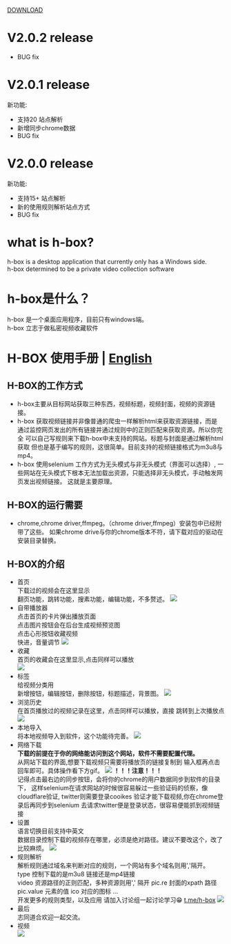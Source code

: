 [DOWNLOAD](https://github.com/alishanjack/h-box/releases)
# V2.0.2 release
- BUG fix
# V2.0.1 release
新功能:
- 支持20 站点解析
- 新增同步chrome数据
- BUG fix

# V2.0.0 release
新功能:
- 支持15+ 站点解析
- 新的使用规则解析站点方式
- BUG fix
# what is h-box?
h-box is a desktop application that currently only has a Windows side.<br>
h-box determined to be a private video collection software<br>




# h-box是什么？
h-box 是一个桌面应用程序，目前只有windows端。<br>
h-box 立志于做私密视频收藏软件<br>

# H-BOX 使用手册 | [English](https://github.com/alishanjack/h-box/blob/main/user.md)
## H-BOX的工作方式
- h-box主要从目标网站获取三种东西，视频标题，视频封面，视频的资源链接。
- h-box 获取视频链接并非像普通的爬虫一样解析html来获取资源链接，而是
  通过监控网页发出的所有链接并通过规则中的正则匹配来获取资源。所以你完全
  可以自己写规则来下载h-box中未支持的网站。标题与封面是通过解析html获取
  但也是基于编写的规则，这很简单。目前支持的视频链接格式为m3u8与mp4。
- h-box 使用selenium 工作方式为无头模式与非无头模式（界面可以选择）,
  一些网站在无头模式下根本无法加载出资源，只能选择非无头模式，手动触发网页发出视频链接。
  这就是主要原理。
## H-BOX的运行需要
- chrome,chrome driver,ffmpeg。（chrome driver,ffmpeg）安装包中已经附带了这些。
  如果chrome drive与你的chrome版本不符，请下载对应的驱动在安装目录替换。
## H-BOX的介绍
- 首页<br>
   下载过的视频会在这里显示<br>
    翻页功能，跳转功能，搜素功能，编辑功能，不多赘述。
  ![](https://github.com/alishanjack/h-box/blob/main/img/home.jpg)
- 自带播放器<br>
  点击首页的卡片弹出播放页面<br>
  点击图片按钮会在后台生成视频预览图<br>
  点击心形按钮收藏视频<br>
  快进，音量调节
  ![](https://github.com/alishanjack/h-box/blob/main/img/121441.jpg)
- 收藏<br>
  首页的收藏会在这里显示,点击同样可以播放<br>
  ![](https://github.com/alishanjack/h-box/blob/main/img/collect.jpg)
- 标签<br>
  给视频分类用<br>
  新增按钮，编辑按钮，删除按钮，标题描述，背景图。
  ![](https://github.com/alishanjack/h-box/blob/main/img/tag.jpg)
- 浏览历史<br>
  在首页播放过的视频记录在这里，点击同样可以播放，直接
  跳转到上次播放点
  ![](https://github.com/alishanjack/h-box/blob/main/img/history.jpg)
- 本地导入<br>
  将本地视频导入到软件，这个功能待完善。
  ![](https://github.com/alishanjack/h-box/blob/main/img/local.jpg)
- 网络下载<br>
  **下载的前提在于你的网络能访问到这个网站，软件不需要配置代理。**<br>
  从网站下载的界面,想要下载视频只需要将播放页的链接复制到
  输入框再点击回车即可。具体操作看下方gif。
  ![](https://github.com/alishanjack/h-box/blob/main/img/net.jpg)
  **！！！注意！！！**<br>
  记得点击最右边的同步按钮，会将你的chrome的用户数据同步到软件的目录下，
  这样selenium在请求网站的时候很容易躲过一些验证码的侦察，像cloudflare验证,
  twitter则需要登录cooikes 验证才能下载视频,你在chrome登录后再同步到selenium
  去请求twitter便是登录状态，很容易便能抓到视频链接
- 设置<br>
  语言切换目前支持中英文<br>
  数据目录控制下载的视频存在哪里，必须是绝对路径。建议不要改这个，改了比较麻烦。
  ![](https://github.com/alishanjack/h-box/blob/main/img/set.jpg)
- 规则解析<br>
  解析规则通过域名来判断对应的规则，一个网站有多个域名则用','隔开。<br>
  type 控制下载的是m3u8 链接还是mp4链接<br>
  video 资源路径的正则匹配，多种资源则用',' 隔开
  pic.re 封面的xpath 路径 pic.value 元素的值
  ico 对应的图标
  ...<br>
  开发更多的规则类型，以及应用 请加入讨论组一起讨论学习😁 [t.me/h-box](https://t.me/hboxapp)
  ![](https://github.com/alishanjack/h-box/blob/main/img/rule.jpg)
- 最后<br>
  志同道合欢迎一起交流。
- 视频<br>
  ![](https://github.com/alishanjack/h-box/blob/main/img/H-box.gif)  
  
  

